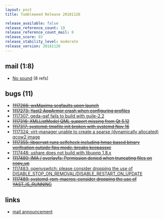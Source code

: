 ```yaml
---
layout: post
title: Tumbleweed Release 20181126

release_available: false
release_reference_count: 19
release_reference_count_mail: 8
release_score: 83
release_stability_level: moderate
release_version: 20181126
---
```


## mail (1:8)

- [No sound](https://lists.opensuse.org/opensuse-factory/2018-11/msg00292.html) (8 refs)

## bugs (11)

<!--more-->

- ~~[1117266: wxMaxima segfaults upon launch](https://bugzilla.opensuse.org/show_bug.cgi?id=1117266)~~
- ~~[1117273: Yast2 AppArmor crash when configuring profiles](https://bugzilla.opensuse.org/show_bug.cgi?id=1117273)~~
- [1117307: geda-gaf fails to build with guile-2.2](https://bugzilla.opensuse.org/show_bug.cgi?id=1117307)
- ~~[1117316: XMLListModel QML support missing from Qt 5.12](https://bugzilla.opensuse.org/show_bug.cgi?id=1117316)~~
- ~~[1117317: systemd:  tmpfile init broken with systemd Nov 16](https://bugzilla.opensuse.org/show_bug.cgi?id=1117317)~~
- [1117324: virt-manager unable to create a sparse (dynamically allocated) qcow2 image](https://bugzilla.opensuse.org/show_bug.cgi?id=1117324)
- ~~[1117355: libgcrypt runs selfcheck including hmac based binary verifcation outside fips mode. breaks keepassxc](https://bugzilla.opensuse.org/show_bug.cgi?id=1117355)~~
- [1117448: ushare does not build with libupnp 1.8.x](https://bugzilla.opensuse.org/show_bug.cgi?id=1117448)
- ~~[1117480: IMA / overlayfs: Permission denied when truncating files on copy_up](https://bugzilla.opensuse.org/show_bug.cgi?id=1117480)~~
- [1117483: openvswitch: please consider dropping the use of DISABLE_STOP_ON_REMOVAL/DISABLE_RESTART_ON_UPDATE](https://bugzilla.opensuse.org/show_bug.cgi?id=1117483)
- ~~[1117489: systemd-rpm-macros: consider dropping the use of YAST_IS_RUNNING](https://bugzilla.opensuse.org/show_bug.cgi?id=1117489)~~



## links

- [mail announcement](https://lists.opensuse.org/opensuse-factory/2018-11/msg00290.html)
